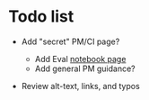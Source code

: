 # Todo list

- Add "secret" PM/CI page?
    - Add Eval [notebook page](?) 
    - Add general PM guidance?

- Review alt-text, links, and typos